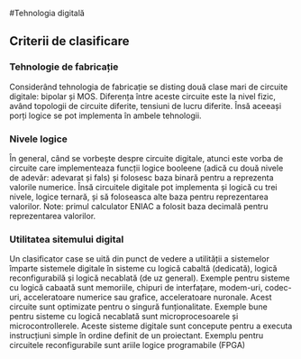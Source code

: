 #Tehnologia digitală
## Criterii de clasificare
### Tehnologie de fabricație
Considerând tehnologia de fabricație se disting două clase mari de circuite digitale: bipolar și MOS. Diferența între aceste circuite este la nivel fizic, având topologii de circuite diferite, tensiuni de lucru diferite. Însă aceeași porți logice se pot implementa în ambele tehnologii.
### Nivele logice
În general, când se vorbește despre circuite digitale, atunci este vorba de circuite care implementeaza funcții logice booleene (adică cu două nivele de adevăr: adevarat și fals) și folosesc baza binară pentru a reprezenta valorile numerice. Însă circuitele digitale  pot implementa și logică cu trei nivele, logice ternară, și să foloseasca alte baza pentru reprezentarea valorilor. 
Note: primul calculator ENIAC a folosit baza decimală pentru reprezentarea valorilor. 
### Utilitatea sitemului digital
Un clasificator case se uită din punct de vedere a utilității a sistemelor împarte sistemele digitale în sisteme cu logică cabaltă (dedicată), logică reconfigurabilă și logică necablată (de uz general). Exemple pentru sisteme cu logică cabaată sunt memoriile, chipuri de interfațare, modem-uri, codec-uri, acceleratoare numerice sau grafice, acceleratoare nuronale. Acest circuite sunt optimizate pentru o singură funționalitate. Exemple bune pentru sisteme cu logică necablată sunt microprocesoarele și microcontrollerele. Aceste sisteme digitale sunt concepute pentru a executa instrucțiuni simple în ordine definit de un proiectant. Exemplu pentru circuitele reconfigurabile sunt ariile logice programabile (FPGA) 
